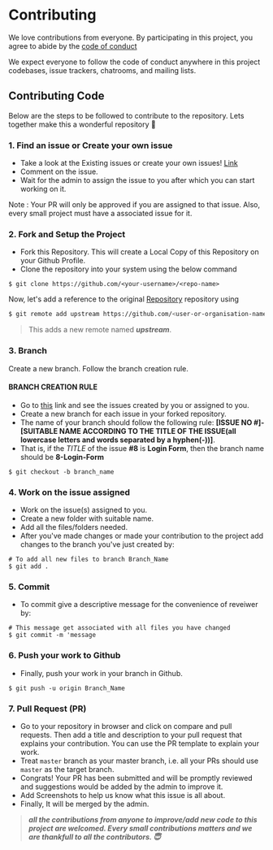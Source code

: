 # Contributing

We love contributions from everyone.
By participating in this project,
you agree to abide by the [code of conduct](https://github.com/<user-or-organisation-name>/<repo-name>/blob/master/CODE_OF_CONDUCT.md)

We expect everyone to follow the code of conduct
anywhere in this project codebases,
issue trackers, chatrooms, and mailing lists.

## Contributing Code

Below are the steps to be followed to contribute to the repository. Lets together make this a wonderful repository 💪

### 1. Find an issue or Create your own issue

- Take a look at the Existing issues or create your own issues! [Link](https://github.com/<CYBORG-NIT-ROURKELA>/<project-sirius>/issues) 
- Comment on the issue.
- Wait for the admin to assign the issue to you after which you can start working on it.

Note : Your PR will only be approved if you are assigned to that issue. Also, every small project must have a associated issue for it.

### 2. Fork and Setup the Project

- Fork this Repository. This will create a Local Copy of this Repository on your Github Profile. 
- Clone the repository into your system using the below command

```
$ git clone https://github.com/<your-username>/<repo-name>
```
Now, let's add a reference to the original [Repository](https://github.com/<CYBORG-NIT-ROURKELA>/<project-sirius>) repository using

```sh
$ git remote add upstream https://github.com/<user-or-organisation-name>/<repo-name>.git
```

> This adds a new remote named ***upstream***.




### 3. Branch
Create a new branch. Follow the branch creation rule. 
#### BRANCH CREATION RULE
* Go to [this](https://github.com/<CYBORG-NIT-ROURKELA>/<project-sirius>/issues) link and see the issues created by you or assigned to you.
* Create a new branch for each issue in your forked repository.
* The name of your branch should follow the following rule: **[ISSUE NO #]-[SUITABLE NAME ACCORDING TO THE TITLE OF THE ISSUE(all lowercase letters and words separated by a hyphen(-))]**.
* That is, if the *TITLE* of the issue **#8** is **Login Form**, then the branch name should be **8-Login-Form**

```
$ git checkout -b branch_name
```

### 4. Work on the issue assigned
- Work on the issue(s) assigned to you. 
- Create a new folder with suitable name. 
- Add all the files/folders needed.
- After you've made changes or made your contribution to the project add changes to the branch you've just created by:
```
# To add all new files to branch Branch_Name
$ git add .
```
### 5. Commit
- To commit give a descriptive message for the convenience of reveiwer by:
```
# This message get associated with all files you have changed
$ git commit -m 'message
```

### 6. Push your work to Github

- Finally, push your work in your branch in Github.

```
$ git push -u origin Branch_Name
```

### 7. Pull Request (PR)

- Go to your repository in browser and click on compare and pull requests. Then add a title and description to your pull request that explains your contribution. You can use the PR template to explain your work.
- Treat `master` branch as your master branch, i.e. all your PRs should use `master` as the target branch.
- Congrats! Your PR has been submitted and will be promptly reviewed and suggestions would be added by the admin to improve it.
- Add Screenshots to help us know what this issue is all about.
- Finally, It will be merged by the admin.


> **_all the contributions from anyone to improve/add new code to this project are welcomed. Every small contributions matters and we are thankfull to all the contributors. 😇_**
